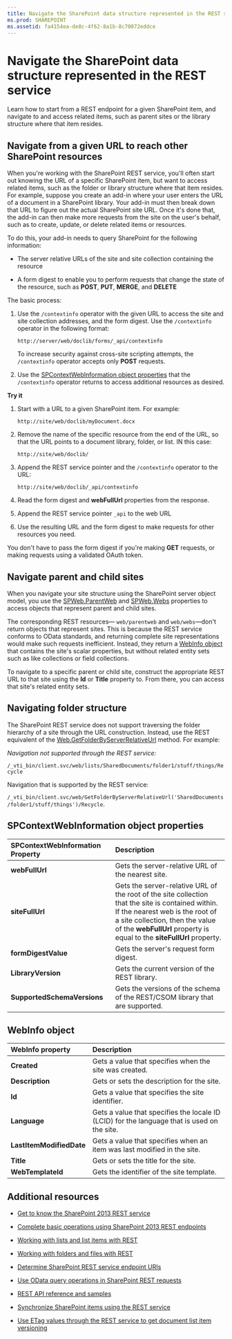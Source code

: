 ```yaml
---
title: Navigate the SharePoint data structure represented in the REST service
ms.prod: SHAREPOINT
ms.assetid: fa4154ea-de8c-4f62-8a1b-8c70072eddce
---
```



# Navigate the SharePoint data structure represented in the REST service
Learn how to start from a REST endpoint for a given SharePoint item, and navigate to and access related items, such as parent sites or the library structure where that item resides. 
 





## Navigate from a given URL to reach other SharePoint resources

When you're working with the SharePoint REST service, you'll often start out knowing the URL of a specific SharePoint item, but want to access related items, such as the folder or library structure where that item resides. For example, suppose you create an add-in where your user enters the URL of a document in a SharePoint library. Your add-in must then break down that URL to figure out the actual SharePoint site URL. Once it's done that, the add-in can then make more requests from the site on the user's behalf, such as to create, update, or delete related items or resources. 



To do this, your add-in needs to query SharePoint for the following information:




- The server relative URLs of the site and site collection containing the resource


- A form digest to enable you to perform requests that change the state of the resource, such as **POST**, **PUT**, **MERGE**, and **DELETE**


The basic process:




1. Use the  `/contextinfo` operator with the given URL to access the site and site collection addresses, and the form digest. Use the `/contextinfo` operator in the following format:

     `http://server/web/doclib/forms/_api/contextinfo`

    To increase security against cross-site scripting attempts, the  `/contextinfo` operator accepts only **POST** requests.


2. Use the  [SPContextWebInformation object properties](#bk_props) that the `/contextinfo` operator returns to access additional resources as desired.


 **Try it**




1. Start with a URL to a given SharePoint item. For example:

     `http://site/web/doclib/myDocument.docx`


2. Remove the name of the specific resource from the end of the URL, so that the URL points to a document library, folder, or list. IN this case:

     `http://site/web/doclib/`


3. Append the REST service pointer and the  `/contextinfo` operator to the URL:

     `http://site/web/doclib/_api/contextinfo`


4. Read the form digest and **webFullUrl** properties from the response.


5. Append the REST service pointer  `_api` to the web URL


6. Use the resulting URL and the form digest to make requests for other resources you need.


You don't have to pass the form digest if you're making **GET** requests, or making requests using a validated OAuth token.




## Navigate parent and child sites
<a name="bk_sites"> </a>

When you navigate your site structure using the SharePoint server object model, you use the  [SPWeb.ParentWeb](https://msdn.microsoft.com/library/Microsoft.SharePoint.SPWeb.ParentWeb.aspx) and [SPWeb.Webs](https://msdn.microsoft.com/library/Microsoft.SharePoint.SPWeb.Webs.aspx) properties to access objects that represent parent and child sites.



The corresponding REST resources— `web/parentweb` and `web/webs`—don't return objects that represent sites. This is because the REST service conforms to OData standards, and returning complete site representations would make such requests inefficient. Instead, they return a  [WebInfo object ](#bk_webinfo) that contains the site's scalar properties, but without related entity sets such as like collections or field collections.



To navigate to a specific parent or child site, construct the appropriate REST URL to that site using the **Id** or **Title** property to. From there, you can access that site's related entity sets.




## Navigating folder structure
<a name="bk_folders"> </a>

The SharePoint REST service does not support traversing the folder hierarchy of a site through the URL construction. Instead, use the REST equivalent of the  [Web.GetFolderByServerRelativeUrl](https://msdn.microsoft.com/library/Microsoft.SharePoint.Client.Web.GetFolderByServerRelativeUrl.aspx) method. For example:



 *Navigation not supported through the REST service:* 



 `/_vti_bin/client.svc/web/lists/SharedDocuments/folder1/stuff/things/Recycle`



Navigation that is supported by the REST service: 



 `/_vti_bin/client.svc/web/GetFolderByServerRelativeUrl('SharedDocuments/folder1/stuff/things')/Recycle`.




## SPContextWebInformation object properties
<a name="bk_props"> </a>



|**SPContextWebInformation Property**|**Description**|
|:-----|:-----|
|**webFullUrl** <br/> |Gets the server-relative URL of the nearest site.  <br/> |
|**siteFullUrl** <br/> |Gets the server-relative URL of the root of the site collection that the site is contained within.  <br/> If the nearest web is the root of a site collection, then the value of the **webFullUrl** property is equal to the **siteFullUrl** property. <br/> |
|**formDigestValue** <br/> |Gets the server's request form digest.  <br/> |
|**LibraryVersion** <br/> |Gets the current version of the REST library.  <br/> |
|**SupportedSchemaVersions** <br/> |Gets the versions of the schema of the REST/CSOM library that are supported.  <br/> |
 

## WebInfo object
<a name="bk_webinfo"> </a>



|**WebInfo property**|**Description**|
|:-----|:-----|
|**Created** <br/> |Gets a value that specifies when the site was created.  <br/> |
|**Description** <br/> |Gets or sets the description for the site.  <br/> |
|**Id** <br/> |Gets a value that specifies the site identifier.  <br/> |
|**Language** <br/> |Gets a value that specifies the locale ID (LCID) for the language that is used on the site.  <br/> |
|**LastItemModifiedDate** <br/> |Gets a value that specifies when an item was last modified in the site.  <br/> |
|**Title** <br/> |Gets or sets the title for the site.  <br/> |
|**WebTemplateId** <br/> |Gets the identifier of the site template.  <br/> |
 

## Additional resources
<a name="bk_addresources"> </a>


-  [Get to know the SharePoint 2013 REST service](get-to-know-the-sharepoint-2013-rest-service.md)


-  [Complete basic operations using SharePoint 2013 REST endpoints](complete-basic-operations-using-sharepoint-2013-rest-endpoints.md)


-  [Working with lists and list items with REST](working-with-lists-and-list-items-with-rest.md)


-  [Working with folders and files with REST](working-with-folders-and-files-with-rest.md)


-  [Determine SharePoint REST service endpoint URIs](determine-sharepoint-rest-service-endpoint-uris.md)


-  [Use OData query operations in SharePoint REST requests](use-odata-query-operations-in-sharepoint-rest-requests.md)


-  [REST API reference and samples](http://msdn.microsoft.com/library/02128c70-9d27-4388-9374-a11bce68fdb8%28Office.15%29.aspx)


-  [Synchronize SharePoint items using the REST service](synchronize-sharepoint-items-using-the-rest-service.md)


-  [Use ETag values through the REST service to get document list item versioning](http://msdn.microsoft.com/library/5f7e0579-46b7-44ab-b3b4-cdbc622dcd98%28Office.15%29.aspx)







